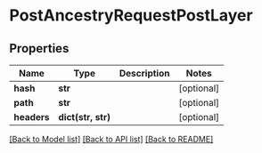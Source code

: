 # PostAncestryRequestPostLayer

## Properties
Name | Type | Description | Notes
------------ | ------------- | ------------- | -------------
**hash** | **str** |  | [optional] 
**path** | **str** |  | [optional] 
**headers** | **dict(str, str)** |  | [optional] 

[[Back to Model list]](../README.md#documentation-for-models) [[Back to API list]](../README.md#documentation-for-api-endpoints) [[Back to README]](../README.md)


